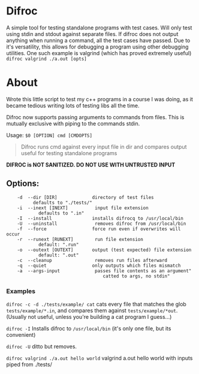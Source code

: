 # Difroc
A simple tool for testing standalone programs with test cases.
Will only test using stdin and stdout against separate files. If difroc does not output anything when running a command, all the test cases have passed.
Due to it's versatility, this allows for debugging a program using other debugging utilities. One such example is valgrind (which has proved extremely useful)
`difroc valgrind ./a.out [opts]`

# About
Wrote this little script to test my c++ programs in a course I was doing, as it became tedious
writing lots of testing libs all the time.

Difroc now supports passing arguments to commands from files. This is mutually exclusive with piping to the commands stdin.

Usage: `$0 [OPTION] cmd [CMDOPTS]`
> Difroc runs cmd against every input file in dir and compares output
>  useful for testing standalone programs

**DIFROC is NOT SANITIZED. DO NOT USE WITH UNTRUSTED INPUT**

## Options:
```
    -d  --dir [DIR]             directory of test files
          defaults to "./tests/"
    -i  --inext [INEXT]          input file extension
            defaults to ".in"
    -I  --install               installs difrocq to /usr/local/bin
    -U  --uninstall              removes difroc from /usr/local/bin
    -f  --force                 force run even if overwrites will occur
    -r  --runext [RUNEXT]        run file extension
            default: ".run"
    -o  --outext [OUTEXT]       output (test expected) file extension
            default: ".out"
    -c  --cleanup                removes run files afterward
    -q  --quiet                 only outputs which files mismatch
    -a  --args-input             passes file contents as an argument"
                                    catted to args, no stdin"

```
### Examples
`difroc -c -d ./tests/example/ cat`
cats every file that matches the glob `tests/example/*.in`, and compares them against `tests/example/*out`.
(Usually not useful, unless you're building a cat program I guess...)

`difroc -I`
Installs difroc to `/usr/local/bin` (it's only one file, but its convenient)

`difroc -U`
ditto but removes.

`difroc valgrind ./a.out hello world`
valgrind a.out hello world
with inputs piped from ./tests/
